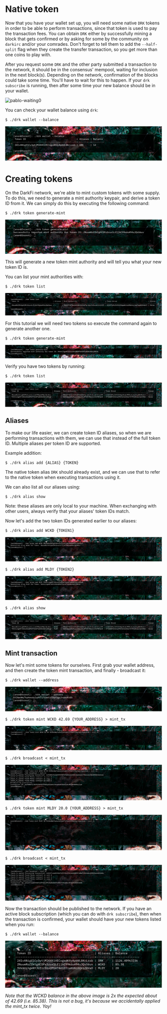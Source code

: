 # Native token

Now that you have your wallet set up, you will need some native `DRK`
tokens in order to be able to perform transactions, since that token
is used to pay the transaction fees. You can obtain `DRK` either by
successfully mining a block that gets confirmed or by asking for some
by the community on `darkirc` and/or your comrades. Don't forget to
tell them to add the `--half-split` flag when they create the transfer
transaction, so you get more than one coins to play with.

After you request some `DRK` and the other party submitted a transaction
to the network, it should be in the consensus' mempool, waiting for
inclusion in the next block(s). Depending on the network, confirmation
of the blocks could take some time. You'll have to wait for this to happen.
If your `drk subscribe` is running, then after some time your new balance
should be in your wallet.

![pablo-waiting0](pablo0.jpg)

You can check your wallet balance using `drk`:

```
$ ./drk wallet --balance
```

![balance](img/drk-balance.png)

# Creating tokens

On the DarkFi network, we're able to mint custom tokens with some
supply. To do this, we need to generate a mint authority keypair,
and derive a token ID from it. We can simply do this by executing the
following command:

```
$ ./drk token generate-mint
```

![generate-mint](img/generate-mint.png)

This will generate a new token mint authority and will tell you what
your new token ID is.

You can list your mint authorities with:

```
$ ./drk token list
```

![token-list](img/token-list.png)

For this tutorial we will need two tokens so execute the command again
to generate another one.

```
$ ./drk token generate-mint
```

![generate-mint2](img/generate-mint2.png)

Verify you have two tokens by running:

```
$ ./drk token list
```

![token-list](img/token-list2.png)

## Aliases

To make our life easier, we can create token ID aliases, so when we
are performing transactions with them, we can use that instead of the
full token ID. Multiple aliases per token ID are supported.

Example addition:

```
$ ./drk alias add {ALIAS} {TOKEN}
```

The native token alias `DRK` should already exist, and we can use that
to refer to the native token when executing transactions using it.

We can also list all our aliases using:

```
$ ./drk alias show
```

Note: these aliases are only local to your machine. When exchanging
with other users, always verify that your aliases' token IDs match.

Now let's add the two token IDs generated earlier to our aliases:

```
$ ./drk alias add WCKD {TOKEN1}
```

![alias](img/alias.png)

```
$ ./drk alias add MLDY {TOKEN2}
```

![alias2](img/alias2.png)

```
$ ./drk alias show
```

![alias-show](img/alias-show.png)

## Mint transaction

Now let's mint some tokens for ourselves. First grab your wallet address,
and then create the token mint transaction, and finally - broadcast it:

```
$ ./drk wallet --address
```

![step6](img/step7.png)

```
$ ./drk token mint WCKD 42.69 {YOUR_ADDRESS} > mint_tx
```

![mint](img/mint.png)

```
$ ./drk broadcast < mint_tx
```

![broadcast-mint](img/broadcast-mint.png)

```
$ ./drk token mint MLDY 20.0 {YOUR_ADDRESS} > mint_tx
```

![mint2](img/mint2.png)

```
$ ./drk broadcast < mint_tx
```

![broadcast2](img/broadcast2.png)

Now the transaction should be published to the network. If you have
an active block subscription (which you can do with `drk subscribe`),
then when the transaction is confirmed, your wallet should have your
new tokens listed when you run:

```
$ ./drk wallet --balance
```

![balances](img/drk-whackd-mldy.png)

*Note that the WCKD balance in the above image is 2x the expected about
of 42.69 (i.e.  85.38). This is not a bug, it's because we accidentally
applied the mint_tx twice. Yay!*
